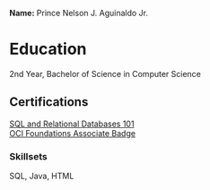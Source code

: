 **Name:** Prince Nelson J. Aguinaldo Jr.

<h1>Education</h1> 
2nd Year, Bachelor of Science in Computer Science

<h2>Certifications</h2>
<a href="https://courses.cognitiveclass.ai/certificates/e1fc42ed2a854cd58cc16e940c6f73db">SQL and Relational Databases 101</a> <br>
<a href="https://github.com/user-attachments/assets/65216f50-770c-4002-94e7-fbfd6999551b">OCI Foundations Associate Badge</a>

<h3>Skillsets</h3>
SQL, Java, HTML
